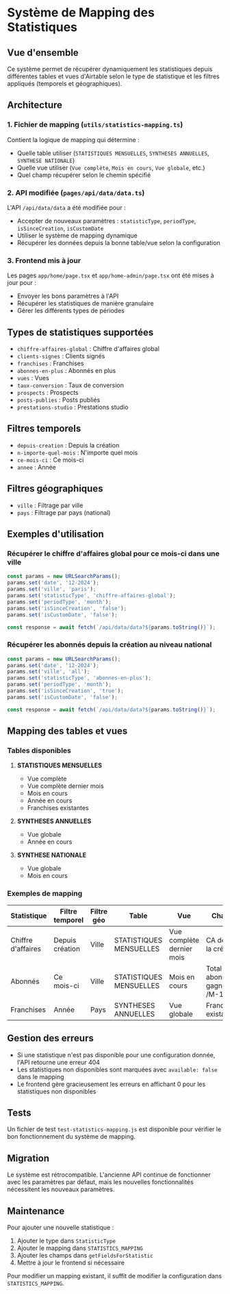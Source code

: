 # Système de Mapping des Statistiques

## Vue d'ensemble

Ce système permet de récupérer dynamiquement les statistiques depuis différentes tables et vues d'Airtable selon le type de statistique et les filtres appliqués (temporels et géographiques).

## Architecture

### 1. Fichier de mapping (`utils/statistics-mapping.ts`)

Contient la logique de mapping qui détermine :
- Quelle table utiliser (`STATISTIQUES MENSUELLES`, `SYNTHESES ANNUELLES`, `SYNTHESE NATIONALE`)
- Quelle vue utiliser (`Vue complète`, `Mois en cours`, `Vue globale`, etc.)
- Quel champ récupérer selon le chemin spécifié

### 2. API modifiée (`pages/api/data/data.ts`)

L'API `/api/data/data` a été modifiée pour :
- Accepter de nouveaux paramètres : `statisticType`, `periodType`, `isSinceCreation`, `isCustomDate`
- Utiliser le système de mapping dynamique
- Récupérer les données depuis la bonne table/vue selon la configuration

### 3. Frontend mis à jour

Les pages `app/home/page.tsx` et `app/home-admin/page.tsx` ont été mises à jour pour :
- Envoyer les bons paramètres à l'API
- Récupérer les statistiques de manière granulaire
- Gérer les différents types de périodes

## Types de statistiques supportées

- `chiffre-affaires-global` : Chiffre d'affaires global
- `clients-signes` : Clients signés
- `franchises` : Franchises
- `abonnes-en-plus` : Abonnés en plus
- `vues` : Vues
- `taux-conversion` : Taux de conversion
- `prospects` : Prospects
- `posts-publies` : Posts publiés
- `prestations-studio` : Prestations studio

## Filtres temporels

- `depuis-creation` : Depuis la création
- `n-importe-quel-mois` : N'importe quel mois
- `ce-mois-ci` : Ce mois-ci
- `annee` : Année

## Filtres géographiques

- `ville` : Filtrage par ville
- `pays` : Filtrage par pays (national)

## Exemples d'utilisation

### Récupérer le chiffre d'affaires global pour ce mois-ci dans une ville

```javascript
const params = new URLSearchParams();
params.set('date', '12-2024');
params.set('ville', 'paris');
params.set('statisticType', 'chiffre-affaires-global');
params.set('periodType', 'month');
params.set('isSinceCreation', 'false');
params.set('isCustomDate', 'false');

const response = await fetch(`/api/data/data?${params.toString()}`);
```

### Récupérer les abonnés depuis la création au niveau national

```javascript
const params = new URLSearchParams();
params.set('date', '12-2024');
params.set('ville', 'all');
params.set('statisticType', 'abonnes-en-plus');
params.set('periodType', 'month');
params.set('isSinceCreation', 'true');
params.set('isCustomDate', 'false');

const response = await fetch(`/api/data/data?${params.toString()}`);
```

## Mapping des tables et vues

### Tables disponibles

1. **STATISTIQUES MENSUELLES**
   - Vue complète
   - Vue complète dernier mois
   - Mois en cours
   - Année en cours
   - Franchises existantes

2. **SYNTHESES ANNUELLES**
   - Vue globale
   - Année en cours

3. **SYNTHESE NATIONALE**
   - Vue globale
   - Mois en cours

### Exemples de mapping

| Statistique | Filtre temporel | Filtre géo | Table | Vue | Champ |
|-------------|----------------|------------|-------|-----|-------|
| Chiffre d'affaires | Depuis création | Ville | STATISTIQUES MENSUELLES | Vue complète dernier mois | CA depuis la création |
| Abonnés | Ce mois-ci | Ville | STATISTIQUES MENSUELLES | Mois en cours | Total abonnés gagnés /M-1 |
| Franchises | Année | Pays | SYNTHESES ANNUELLES | Vue globale | Franchises existantes |

## Gestion des erreurs

- Si une statistique n'est pas disponible pour une configuration donnée, l'API retourne une erreur 404
- Les statistiques non disponibles sont marquées avec `available: false` dans le mapping
- Le frontend gère gracieusement les erreurs en affichant 0 pour les statistiques non disponibles

## Tests

Un fichier de test `test-statistics-mapping.js` est disponible pour vérifier le bon fonctionnement du système de mapping.

## Migration

Le système est rétrocompatible. L'ancienne API continue de fonctionner avec les paramètres par défaut, mais les nouvelles fonctionnalités nécessitent les nouveaux paramètres.

## Maintenance

Pour ajouter une nouvelle statistique :

1. Ajouter le type dans `StatisticType`
2. Ajouter le mapping dans `STATISTICS_MAPPING`
3. Ajouter les champs dans `getFieldsForStatistic`
4. Mettre à jour le frontend si nécessaire

Pour modifier un mapping existant, il suffit de modifier la configuration dans `STATISTICS_MAPPING`.

